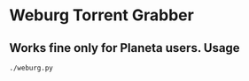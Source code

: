 Weburg Torrent Grabber
======================
Works fine only for Planeta users.
Usage
-----
```shell
./weburg.py
```